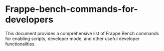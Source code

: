 # Frappe-bench-commands-for-developers
This document provides a comprehensive list of Frappe Bench commands for enabling scripts, developer mode, and other useful developer functionalities. 
